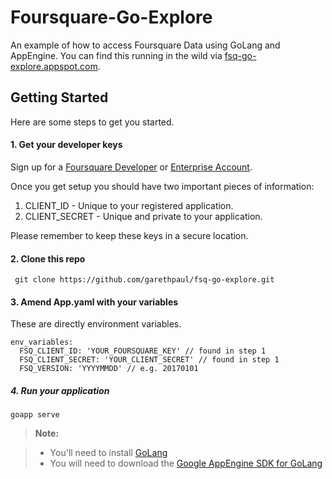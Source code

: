 Foursquare-Go-Explore
===================
An example of how to access Foursquare Data using GoLang and AppEngine. You can find this running in the wild via [fsq-go-explore.appspot.com](http://fsq-go-explore.appspot.com/).

Getting Started
----------
Here are some steps to get you started.

#### 1. Get your developer keys

Sign up for a <a href="https://developer.foursquare.com">Foursquare Developer</a> or <a href="https://enterprise.foursquare.com/contact-us">Enterprise Account</a>.

Once you get setup you should  have two important pieces of information:

1. CLIENT_ID - Unique to your registered application.
2. CLIENT_SECRET - Unique and private to your application.

Please remember to keep these keys in a secure location.


#### 2. Clone this repo

``` git clone https://github.com/garethpaul/fsq-go-explore.git```

#### 3. Amend App.yaml with your variables

These are directly environment variables.

```
env_variables:
  FSQ_CLIENT_ID: 'YOUR_FOURSQUARE_KEY' // found in step 1
  FSQ_CLIENT_SECRET: 'YOUR_CLIENT_SECRET' // found in step 1
  FSQ_VERSION: 'YYYYMMDD' // e.g. 20170101
```

##### 4. Run your application

```
goapp serve
```

> **Note:**

> - You'll need to install [GoLang](https://golang.org/doc/install)
> - You will need to download the [Google AppEngine SDK for GoLang](https://cloud.google.com/appengine/docs/go/download)
